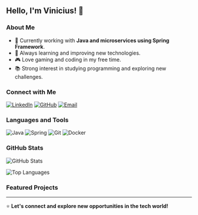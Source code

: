 ## Hello, I'm Vinicius! 👋

### About Me

- 🔭 Currently working with **Java and microservices using Spring Framework**.
- 🌱 Always learning and improving new technologies.
- 🎮 Love gaming and coding in my free time.
- 📚 Strong interest in studying programming and exploring new challenges.

### Connect with Me

[![LinkedIn](https://img.shields.io/badge/LinkedIn-000?style=for-the-badge&logo=linkedin&logoColor=0A66C2)]([[https://www.linkedin.com/in/your-profile](https://www.linkedin.com/in/viniciushidekidacosta/)](https://www.linkedin.com/in/viniciushidekidacosta/))
[![GitHub](https://img.shields.io/badge/GitHub-000?style=for-the-badge&logo=github&logoColor=white)](https://github.com/vnhideki)
[![Email](https://img.shields.io/badge/Email-000?style=for-the-badge&logo=gmail&logoColor=EA4335)](mailto:vinihicosta@gmail.com)

### Languages and Tools

![Java](https://img.shields.io/badge/Java-000?style=for-the-badge&logo=java&logoColor=007396)
![Spring](https://img.shields.io/badge/Spring-000?style=for-the-badge&logo=spring&logoColor=6DB33F)
![Git](https://img.shields.io/badge/Git-000?style=for-the-badge&logo=git&logoColor=F05032)
![Docker](https://img.shields.io/badge/Docker-000?style=for-the-badge&logo=docker&logoColor=2496ED)

### GitHub Stats

![GitHub Stats](https://github-readme-stats.vercel.app/api?username=vnhideki&show_icons=true&theme=dark)

![Top Languages](https://github-readme-stats.vercel.app/api/top-langs/?username=vnhideki&layout=compact&theme=dark)

### Featured Projects
<!--
- [**Project 1**](https://github.com/your-username/project1): Brief description of the project.
- [**Project 2**](https://github.com/your-username/project2): Brief description of the project.
--->
---

⭐️ **Let's connect and explore new opportunities in the tech world!**

<!---
vnhideki/vnhideki is a ✨ special ✨ repository because its `README.md` (this file) appears on your GitHub profile.
You can click the Preview link to take a look at your changes.
--->
